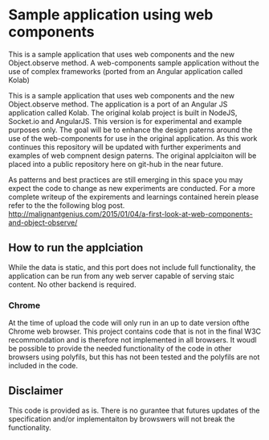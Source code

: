 # Sample application using web components
This is a sample application that uses web components and the new Object.observe method. 
A web-components sample application without the use of complex frameworks (ported from an Angular application called Kolab)

This is a sample application that uses web components and the new Object.observe method. The application is a port of an Angular JS application called Kolab. The original kolab project is built in NodeJS, Socket.io and AngularJS. This version is for experimental and example purposes only. The goal will be to enhance the design paterns around the use of the web-components for use in the original application. As this work continues this repository will be updated with further experiments and examples of web compnent design paterns. The original applciaiton will be placed into a public repository here on git-hub in the near future.

As patterns and best practices are still emerging in this space you may expect the code to change as new experiments are conducted. For a more complete writeup of the expirements and learnings contained herein please refer to the the following blog post.
http://malignantgenius.com/2015/01/04/a-first-look-at-web-components-and-object-observe/

## How to run the applciation
While the data is static, and this port does not include full functionality, the application can be run from any web server capable of serving staic content. No other backend is required.

### Chrome
At the time of upload the code will only run in an up to date version ofthe Chrome web browser. This project contains code that is not in the final W3C recommondation and is therefore not implemented in all browsers. It woudl be possible to provide the needed functionality of the code in other browsers using polyfils, but this has not been tested and the polyfils are not included in the code.

## Disclaimer
This code is provided as is. There is no gurantee that futures updates of the specification and/or implementaiton by browswers will not break the functionality.

